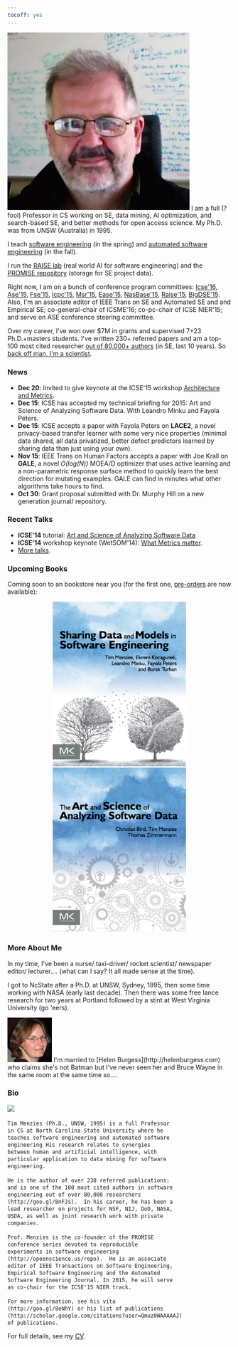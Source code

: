 ```yaml
---
tocoff: yes
---
```


<a href="img/timmBig.jpg"><img width=410 id=pad
src="img/timm.jpg"></a>
<span class="firstcharacter">I</span> am a full (?fool) Professor in CS working
on SE, data mining, AI optimization, and
search-based SE, and better methods for open access
science. My Ph.D. was from UNSW (Australia) in 1995.

I teach [software engineering](http://www4.ncsu.edu/~tjmenzie/cs510)
 (in the spring) and [automated software engineering](https://github.com/timm/sbse14/wiki) (in the fall).

I run the [RAISE lab](http://ai4se.net) (real world
AI for software engineering) and the
[PROMISE repository](http://openscience.us/repo)
(storage for SE project data).

Right now, I am on a bunch of conference program committees:
[Icse'16](http://2016.icse.cs.txstate.edu/team/organizing-committee),
[Ase'15](http://ase2015.unl.edu/#tab-committee),
[Fse'15](http://esec-fse15.dei.polimi.it/committee.html),
[Icpc'15](https://dibt.unimol.it/ICPC15/Home.html),
[Msr'15](http://2015.msrconf.org/),
[Ease'15](http://emse.nju.edu.cn/ease2015),
[NasBase'15](http://nasbase.org/),
[Raise'15](http://promisedata.org/raise/2015/index.html),
[BigDSE'15](http://sse.uni-due.de/bigdse15). Also,
I'm an associate editor of
IEEE Trans on SE and Automated SE and 
and Empirical SE;
co-general-chair of
ICSME'16; co-pc-chair of ICSE NIER'15;
and serve on ASE conference  steering committee.

Over my career, I've won over $7M 
in grants and supervised 7+23  Ph.D.+masters students.
I've written  230+ referred papers
and am
a top-100 most cited researcher
[out of 80,000+ authors](http://goo.gl/BnFJs)
(in SE, last 10 years). So [back off man, I'm a scientist](https://www.youtube.com/watch?v=sEbSABWJiJc).


### News ###

+ **Dec 20**: Invited to give keynote at the ICSE'15 workshop
[Architecture and Metrics](http://www.sei.cmu.edu/community/sam2015/speakers/?location=secondary-nav&source=971390).
+ **Dec 15**: ICSE has accepted my technical briefing for
  2015: Art and Science of Analyzing Software
  Data. With Leandro Minku and Fayola Peters.
+ **Dec 15**: ICSE accepts a paper with Fayola Peters on **LACE2**, a novel privacy-based transfer learner with some very nice properties
  (minimal data shared, all data privatized, better defect predictors learned by sharing data than just using your own).
+ **Nov 15**: IEEE Trans on Human Factors accepts  a paper with Joe Krall on **GALE**, a novel _O(log(N))_ MOEA/D optimizer that uses active learning and a non-parametric response surface method to quickly learn the best direction for mutating examples.
  GALE can find in minutes what other algorithms take hours to find.
+ **Oct 30**: Grant proposal submitted with Dr. Murphy Hill on a new generation journal/ repository.


### Recent Talks ###

+ **ICSE'14** tutorial: [Art and Science of Analyzing Software Data](http://www.slideshare.net/timmenzies/the-art-and-science-of-analyzing-software-data)
+ **ICSE'14** workshop keynote (WetSOM'14): [What Metrics matter](http://www.slideshare.net/timmenzies/metrics-matter?related=1).
+ [More talks](http://slideshare.com/timmenzies).

### Upcoming Books ###

Coming soon to an bookstore near you (for the first one, [pre-orders](http://store.elsevier.com/Sharing-Data-and-Models-in-Software-Engineering/Tim-Menzies/isbn-9780124172951/) are now available):

<center>
<img  width=300 src="img/shareBookCover.png">  <img  width=300 src="img/asdbookCover.png">

</center>

### More About Me ###

In my time, I've been a
nurse/ taxi-driver/ rocket scientist/ newspaper
editor/ lecturer....  (what can I say? It all made
sense at the time).

I got to NcState after a
Ph.D. at UNSW, Sydney, 1995, then some time working with NASA (early last decade).
Then there was some free lance research for two years at Portland followed by a stint at West Virginia University (go 'eers).



<img src="img/helen.png" width=100 id=pad>
I'm married to [Helen Burgess](http://helenburgess.com) who claims she's not Batman but I've never seen her and Bruce Wayne in the same room at the same time so....

### Bio ###

<img width= 100 src="http://ai4se.net/img/timm.png" id=pad>

```
Tim Menzies (Ph.D., UNSW, 1995) is a full Professor 
in CS at North Carolina State University where he
teaches software engineering and automated software
engineering His research relates to synergies
between human and artificial intelligence, with
particular application to data mining for software
engineering.

He is the author of over 230 referred publications;
and is one of the 100 most cited authors in software
engineering out of over 80,000 researchers
(http://goo.gl/BnFJs).  In his career, he has been a
lead researcher on projects for NSF, NIJ, DoD, NASA,
USDA, as well as joint research work with private
companies.

Prof. Menzies is the co-founder of the PROMISE
conference series devoted to reproducible
experiments in software engineering
(http://opeenscience.us/repo).  He is an associate
editor of IEEE Transactions on Software Engineering,
Empirical Software Engineering and the Automated
Software Engineering Journal. In 2015, he will serve
as co-chair for the ICSE'15 NIER track.

For more information, see his vita
(http://goo.gl/8eNhY) or his list of publications
(http://scholar.google.com/citations?user=Qmuz0WAAAAAJ)
of publications.
```
For full details, see my  [CV](pdf/cv.pdf).




